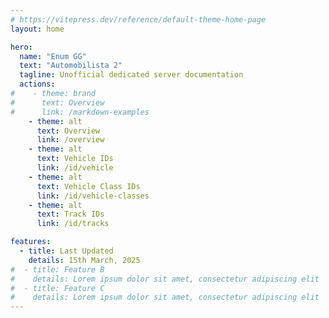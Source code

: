 ```yaml
---
# https://vitepress.dev/reference/default-theme-home-page
layout: home

hero:
  name: "Enum GG"
  text: "Automobilista 2"
  tagline: Unofficial dedicated server documentation
  actions:
#    - theme: brand
#      text: Overview
#      link: /markdown-examples
    - theme: alt
      text: Overview
      link: /overview
    - theme: alt
      text: Vehicle IDs
      link: /id/vehicle
    - theme: alt
      text: Vehicle Class IDs
      link: /id/vehicle-classes
    - theme: alt
      text: Track IDs
      link: /id/tracks

features:
  - title: Last Updated
    details: 15th March, 2025
#  - title: Feature B
#    details: Lorem ipsum dolor sit amet, consectetur adipiscing elit
#  - title: Feature C
#    details: Lorem ipsum dolor sit amet, consectetur adipiscing elit
---
```

